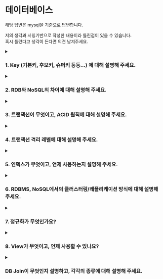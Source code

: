 # 데이터베이스
해당 답변은 mysql을 기준으로 답변합니다.   

저의 생각과 서칭기반으로 작성한 내용이라 틀린점이 있을 수 있습니다.  
혹시 틀렸다고 생각이 든다면 의견 남겨주세요.
<details>
  <summary><h3>1. Key (기본키, 후보키, 슈퍼키 등등...) 에 대해 설명해 주세요.</h3></summary>
슈퍼키는 각 행을 유일하게 식별할 수 있는 하나 또는 그 이상의 속성들의 집합입니다. 키의 조합이 유니크 여도 가능함

후보키는 각 행을 유일하게 식별할 수 있는 최소한의 속성들의 집합 입니다. - 유니크

기본키는 후보키들 중 하나를 선택한 키로 최소성과 유일성을 만족해야합니다. - not null, unique

대체키는 기본키로 지정받지못한 나머지 후보키들입니다. 
- 기본키는 수정이 가능한가요?
  - Alter를 이용해 기본키를 삭제하고 다시 생성한다.
    - 생성 : `Alter table 테이블명 add (constraint 제약조건이름) primary key(컬럼명, 컬럼명)`
    - 삭제 : `Alter table 테이블명 drop (constraint 제약조건이름) primary key`
  - 기본키가 auto_increment일 경우 auto_increment를 해제후 삭제한다.
- 사실 MySQL의 경우, 기본키를 설정하지 않아도 테이블이 만들어집니다. 어떻게 이게 가능한 걸까요?
  - 먼저 답으로는 기본적으로 사용자가 설정하지 않아도 auto_increment 속성의 Generated Invisibed PK가 생성됩니다.
  - 그렇기에 그냥 명시적으로 생성하고 해당 컬럼을 활용하는것이 좋습니다.
  - PK가 없는 테이블에서 대량의 변경작업이 발생한다면, secondary장비에서 복제 지연이 발생하는 경우를 간헐적으로 경험할 수 있다고합니다.
    - [리플리케이션 문제(feat.복제지연, semi-sync)](https://iiaii.tistory.com/entry/%EB%A6%AC%ED%94%8C%EB%A6%AC%EC%BC%80%EC%9D%B4%EC%85%98%EC%9D%98-%EB%AC%B8%EC%A0%9C%EC%99%80-%ED%95%B4%EA%B2%B0%EB%B0%A9%EB%B2%95-%EB%B3%B5%EC%A0%9C%EC%A7%80%EC%97%B0-semi-sync)
  - 기본키가 있는 경우 테이블 탐색에 용이합니다.
  - 기본키를 이용하여 중복데이터 제거 나 검색시 특정 인덱스만 찾아보는 등의 방식이 가능하기 때문입니다.
  - 하지만 기본키가 없다고 테이블이 아닌것은 아니나 관계형 데이터베이스가 지향하는점과 어긋나는 경향이 있습니다.
  - [기본키에 대한 탐구](https://blog.naver.com/PostView.naver?blogId=k65fac&logNo=222399911833&parentCategoryNo=&categoryNo=68&viewDate=&isShowPopularPosts=true&from=search)
  - [리플리케이션](https://iiaii.tistory.com/entry/%EB%A6%AC%ED%94%8C%EB%A6%AC%EC%BC%80%EC%9D%B4%EC%85%98Replication)

- 외래키 값은 NULL이 들어올 수 있나요?
  - 네 가능합니다.
  - 하지만 대부분의 외래키는 다른 테이블의 PK 또는 UK입니다.
  - 그렇기에 특별한 경우가 아니라면 참조 무결성을 지켜주는것이 좋습니다.
  - 하지만 모든사원은 부서를 가지고 있지만 신입사원은 부서가 정해지지 않았을 수도 있으니 NULL일 수도 있겠죠?

- 어떤 칼럼의 정의에 UNIQUE 키워드가 붙는다고 가정해 봅시다. 이 칼럼을 활용한 쿼리의 성능은 그렇지 않은 것과 비교해서 어떻게 다를까요?
  - 해당 문제가 pk같은 인덱스 활용을 묻는것인지 pk가 아닌 unique 칼럼을 묻는것인지 모르겠다.
    - 일단 대충 정리하도록 하겠음
  - row-based 환경에서 pk가 없는 테이블의 replication할때 활용 가능하다.
  - UNIQUE 칼럼은 secondary index로 활용이 가능합니다.
  - 테이블당 여러개를 가질 수 있다.
  - 테이블은 clustered index를 기준으로 정렬되어있기에 secondary index 기준으로는 정렬되어 있지않다.
  - 하지만 secondary index가 꼭 unique 칼럼을 이용하는것은 아니다.
</details>

<details>
  <summary><h3>2. RDB와 NoSQL의 차이에 대해 설명해 주세요.</h3></summary>
  
- RDB의 강점과, 약점이 무엇인가요?
  - 강점
    - ACID, Transaction을 지원한다.
    - 명확한 데이터 구조 보장
    - UPDATE가 잦은 시스템에 용이
  - 약점
    - ACID, Transaction을 지키며 수평적 확장하는 것이 쉽지않다.(join 연산의 복잡성, 샤딩의 어려움)
    - 스키마 변경의 어려움
    - 복잡한 쿼리 연산에서의 성능 저하 우려
    - 비정형 데이터 처리의 한계
      
- NoSQL의 강점과, 약점이 무엇인가요?
  - 강점
    - 유연하고 자유로운 데이터 구조
    - 새로운 필드 추가의 자유로움
    - 많은 데이터양 처리에 용이
    - 수평적 확장 용이
  - 약점
    - ACID, Transaction을 지원하지 않는다.
    - 데이터 중복 발생 가능
    - 많은 중복 데이터로 인해 데이터 변경시 모든 컬렉션에서 수정해야함
    - 데이터 일관성 저하 및 용량 증가
    - 명확한 데이터 구조 보장 X

- RDB의 어떠한 특징 때문에 NoSQL에 비해 부하가 많이 걸릴 "수" 있을까요? (주의: 무조건 NoSQL이 RDB 보다 빠르다라고 생각하면 큰일 납니다!)
  - RDB의 경우 데이터의 무결성이 특징이라고 생각합니다.
  - 그렇기에 데이터의 여러 무결성들을 지키려면 Transaction과 lock 같은 기능이 잘 활용 되어야 하는데
  - 그러한 기능들이 같은양의 트래픽일 때 NoSQL보다 부하가 더 걸릴 요소로 작용한다고 생각합니다.
  - 많은 트래픽이 요구되는 상황에서 RDB의 경우 분산 DB설계가 쉽지 않습니다.
    - master/slave 구조 에서의 데이터 동기화 문제
    - 데이터 샤딩시 HotSpot-key 문제
    - 안정 해시 전략 구조
- NoSQL을 활용한 경험이 있나요? 있다면, 왜 RDB를 선택하지 않고 해당 DB를 선택했는지 설명해 주세요.
  - ~~활용한 경험 없음 ㅇㅁㅇ~~
  - 비 관계형 데이터베이스가 바람직한 경우
    - 아주 낮은 응답 지연시간이 요구됨
    - 다루는 데이터가 비정형데이터
    - 데이터를 직렬화 하거나 역직렬화 할 수 있기만 하면됨
    - 아주 많은 양의 데이터를 저장해야함
      
</details>

<details>
  <summary><h3>3. 트랜잭션이 무엇이고, ACID 원칙에 대해 설명해 주세요.</h3></summary>
트랜잭션이란 DB를 탐색,변경을 수행하는 작업 단위입니다.

DB는 트랜잭션을 관리하여 무결성의 원칙을 관리합니다. <- 애매한 발언

- ACID 원칙을 DBMS는 어떻게 보장하나요?
  - 원자성(Atomicity)
    - 현재 수행하고 있는 트랜잭션의 변경 내역을 유지하며, 이전 commit된 상태를 임시 영역에 저장한다.
    - 수행중 트랜잭션 오류 발생시 임시 영역에 저장한 상태로 rollback한다.
    - UNDO 로그를 활용하여 rollback을 진행한다.
  - 일관성(Consistency)
    - 일관성은 트랜잭션 수행 전,후 데이터 모델의 모든 제약 조건을 만족하는것을 통해 보장한다.
    - 테이블의 일관성을 깨는 데이터를 받아선 안된다는 느낌입니다.
    - 지속성과 차이점을 명확하게 알면 좋을것 같습니다.
    - 테이블 간의 참조키를 변경시 두 테이블 모두 데이터를 변경함으로써 일관성을 보장합니다.
  - 고립성(Isolation)
    - 병행 처리(concurrent processing)
      1. CPU의 멀티프로세싱과 마찬가지로 트랜잭션에 정해진 시간을 할당하는 방식으로 진행합니다.
      2. 시간이 끝나면 다른 트랜잭션을 실행하는 방식으로 트랜잭션들을 조금씩 처리합니다.
      3. 트랜잭션의 간섭이 일어날 경우 Dirty Read, Non-repeatable Read, Phantom Read등 여러 문제가 발생합니다.
    - 고립성 보장
      1. 병행 처리를 위해선 고립성 보장이 중요합니다.
      2. 세마포어와 비슷한 개념으로 lock % excute unlock을 통해 고립성을 보장합니다.
      3. 하지만 lock, unlock의 부작용으로 데드락상태에 빠질 수 있습니다.
    - 2PL 프로토콜(2 Phase Locking)
      1. 데드락 방지를 위한 프로토콜입니다.
      2. 2가지의 locking 단계가 존재합니다.
      3. 상승 단계(grwoing pahse)는 read_lock, write_lock을 의미합니다.
      4. 하강 단계(shrinking phase)는 unlock을 의미합니다.
      5. 두 단계가 번갈아 수행되지 않고 lock이 다 수행된후 unlock을 수행해야한다는 프로토콜입니다.
    - 참고로 locking에도 두 가지의 방법이 있습니다.
    - 보수적 locking(conservative locking)
      1. 트랜잭션이 시작되면 모든 lock을 얻는 방식
      2. 데드락이 발생하지 않지만 병행성이 좋지 못함
    - 엄격한 locking(strict locking)
      1. 트랜잭션이 commit을 만날 때까지 lock을 가지고 commit을 만나면 unlock하는 방식
      2. 데드락이 발생하지만 병행성이 좋음
      3. 일반적으로 병행성이 좋은 strict 방식을 사용합니다.
  - 지속성(Durability)
    - 수행을 성공적으로 완료한 트랜잭션은 변경한 데이터를 영구 저장해야한다.
    - Durability는 내구성이라는 뜻도 가지고 있습니다.
    - 성공적으로 수행된 트랜잭션의 경우 장애가 발생하여도 데이터 자체에는 영향없이 보존되어야 한다는 뜻입니다.
    - DB 장애 발생시 회복절차를 수행하여 발생 이전의 DB로 만든다.
    - 일정 주기로 원본 내용을 덤프에 저장해두거나, 로그파일을 이용해 이전 상태로 되돌립니다.
    - 트랜잭션 종료 후 발생한 장애에는 종료를 확정하기 위해 REDO로그를 이용합니다.
    - 트랜잭션중 발생한 장애는 트랜잭션을 취소하기 위해 UNDO 로그를 이용합니다.
- 트랜잭션을 사용해 본 경험이 있나요? 어떤 경우에 사용할 수 있나요?
  - 답변이 어렵당.
- 읽기에는 트랜잭션을 걸지 않아도 될까요?
  - 트랜잭션 진행중 발생한 장애에 대비한 로그가 남지 않아도 됩니다.
  - JPA의 경우에는 더티체크를 위한 스냅샷을 저장하지 않아도 됩니다. (다른 ORM 몰라)
  - Transaction ID 설정에 대한 오버헤드를 해결해줍니다.
  - 그리고 Master/slave 환경에서 분산에도 용이할것입니다.
</details>

<details>
  <summary><h3>4. 트랜잭션 격리 레벨에 대해 설명해 주세요.</h3></summary>

- 모든 DBMS가 4개의 레벨을 모두 구현하고 있나요? 그렇지 않다면 그 이유는 무엇일까요?
  - PostgreSQL은 READ UNCOMMITED를 지원하지 않습니다.
  - ANSI 문법 호환성 때문에 문법을 허용하지만 내부적으로는 readcommiteed 격리수준으로 작동합니다.
  - 표준 규약에서는 각 수준에서 발생하면 안되는 경우는 언급하지만 그보다 엄격한 방식은 허용한다.
  - PostgreSQL은 다중 버전 동시성 제어를 구현하는 경우 Read Uncommitted 수준을 지원할 수 없기에 지원하지 않는다고 합니다.
  - mySQL은 4가지를 다 구성하고 있습니다.
  - 하지만 Mysql의 InnoDB의 경우 갭 락과 넥스트 키 락으로 인해 이미 REPEATABLE READ수준 에서도 PHANTOM READ가 발생하지 않는다.
    
- 만약 MySQL을 사용하고 있다면, (InnoDB 기준) Undo 영역과 Redo 영역에 대해 설명해 주세요.
  - 영역을 로그와 같은 말이라고 생각하고 답변 하겠습니다.
  - undo 로그는 변경 내역이 저장되고 Redo로그는 변경 이후의 내역이 저장됩니다.
  - 트랜잭션 종료 후 발생한 장애에는 종료를 확정하기 위해 REDO로그를 이용합니다.
  - 트랜잭션중 발생한 장애는 트랜잭션을 취소하기 위해 UNDO 로그를 이용합니다.
- 그런데, 스토리지 엔진이 정확히 무엇을 하는 건가요?
  - 실제 데이터를 디스크 스토리지에 저장하거나 디스크 스토리지로부터 데이터를 읽어오는 부분을 전담합니다.
  - 스토리지 엔진은 데이터 테이블을 어떤 방식으로 구성할것인지 세팅이 되어있습니다.
  - MyISAM 테이블은 디스크 쓰기 작업까지 포그라운드 스레드가 처리함(지연 쓰기가 있지만 일반적인 방식은 아님)
  - InnoDB 데이터 버퍼나 캐시까지만 포그라운드 스레드가 처리하고 나머지 버퍼로 부터 디스크까지 기록하는 작업은 백스레드가 처리한다.
  - 여러가지 차이가 있다.
</details>

<details>
  <summary><h3>5. 인덱스가 무엇이고, 언제 사용하는지 설명해 주세요.</h3></summary>
  
현재 index 부분을 읽기 전이라 읽고 난 후 좀더 깊이있게 정리해보겠습니다.

- 일반적으로 인덱스는 수정이 잦은 테이블에선 사용하지 않기를 권합니다. 왜 그럴까요?
  - 인덱스는 CUD 방식보단 Read 방식을 활용할때 그 장점이 발휘합니다.
  - 탐색에는 용이하지만, 데이터의 수정이나 삽입이 발생하면 그것에 맞추어 index 또한 변경이 일어나야 합니다.
  - 그렇기에 수정이 잦은 테이블에선 index의 효율이 떨어집니다.
  
- 앞 꼬리질문에 대해, 그렇다면 인덱스에서 사용하지 않겠다고 선택한 값은 위 정책을 그대로 따라가나요?
  - 위 정책을 따라가냐는게 무슨말인지 모르겠음
    
- ORDER BY/GROUP BY 연산의 동작 과정을 인덱스의 존재여부와 연관지어서 설명해 주세요.

- 기본키는 인덱스라고 할 수 있을까요? 그렇지 않다면, 인덱스와 기본키는 어떤 차이가 있나요?

- 그렇다면 외래키는요?

- 인덱스가 데이터의 물리적 저장에도 영향을 미치나요? 그렇지 않다면, 데이터는 어떤 순서로 물리적으로 저장되나요?

- 우리가 아는 RDB가 아닌 NoSQL (ex. Redis, MongoDB 등)는 인덱스를 갖고 있나요? 만약 있다면, RDB의 인덱스와는 어떤 차이가 있을까요?

- (A, B) 와 같은 방식으로 인덱스를 설정한 테이블에서, A 조건 없이 B 조건만 사용하여 쿼리를 요청했습니다. 해당 쿼리는 인덱스를 탈까요?
- 
</details>

<details>
  <summary><h3>6. RDBMS, NoSQL에서의 클러스터링/레플리케이션 방식에 대해 설명해 주세요.</h3></summary>
  
~~Nosql 생략 빠밤~~
  
- 이러한 분산 환경에선, 트랜잭션을 어떻게 관리할 수 있을까요?
  - slave 환경에서는 데이터의 읽기만 수정과 삽입은 master 노드에서만 진행하도록 트랜잭션을 관리 할 수 있겠습니다.
    
- 마스터, 슬레이브 데이터 동기화 전 까지의 데이터 정합성을 지키는 방법은 무엇이 있을까요?
  - 복제 방식에는 비동기 복제, 반동기 복제 방식이 존재합니다.
  - 비동기 복제는 트랜잭션의 commit이 복제 DB에 바로 반영되지는 않습니다.
  - 반동기 복제는 master에서 slave의 ACK를 받고 Transaction을 진행한다.
  - 정합성을 보장해주지만 오히려 원래의 의도를 벗어나 slave가 master에 영향을 미친다.
  - 본인 서비스에 맞도록 잘 정해서 서비스 하는게 좋을 것같습니다.
- 다중 트랜잭션 상황에서의 Deadlock 상황과, 이를 해결하기 위한 방법에 대해 설명해 주세요.
  - 2PL 프로토콜(2 Phase Locking)
    - 데드락 방지를 위한 프로토콜입니다.
    - 2가지의 locking 단계가 존재합니다.
    - 상승 단계(grwoing pahse)는 read_lock, write_lock을 의미합니다.
    - 하강 단계(shrinking phase)는 unlock을 의미합니다.
    - 두 단계가 번갈아 수행되지 않고 lock이 다 수행된후 unlock을 수행해야한다는 프로토콜입니다.
- 샤딩 방식은 무엇인가요? 만약 본인이 DB를 분산해서 관리해야 한다면, 레플리케이션 방식과 샤딩 방식 중 어떤 것을 사용할 것 같나요?
  - DB 샤딩은 여러 DB에 같은 데이터를 가지고 있는것이 아닌 각기 다 다른 데이터를 가지도록 DB를 분산하는 방식입니다.
  - 두 방식의 장점과 단점이 다르다고 생각합니다. 그렇기에 상황에 맞게 활용하는게 중요하다고 생각합니다.
  - 샤딩 방식
    - 동일한 스키마의 DB를 유지하기에 수평적 확장에 용이할것입니다.
    - 하지만 프로그램 복잡도 상승 및 서버간 연결 비용 증가
  - 레플리케이션
    - DB는 대부분의 경우 read 작업이 많기에 replication만으로도 충분히 성능을 높힐 수 있음.
    - 비동기 동기화로 진행시 지연시간이 거의 없다. (?)
    - 장애 대응에 용이하다.
    - 하지만 각각 다른 서버에서 운영하기에 동기화 과정에서 정합성이 깨질 수 있다.
</details>

<details>
  <summary><h3>7. 정규화가 무엇인가요?</h3></summary>
  
정규화(Normalization)의 기본 목표는 테이블 간에 중복된 데이타를 허용하지 않는다는 것입니다.
  
중복된 데이터를 허용하지 않음으로써 무결성(Integrity)를 유지할 수 있으며,   
DB의 저장 용량 역시 줄일 수 있습니다.
  
- 정규화를 하지 않을 경우, 발생할 수 있는 이상현상에 대해 설명해 주세요.
  - 삭제 이상(deletion anomly)
    - 튜플 삭제 시 같이 저장된 다른 정보까지 연쇄적으로 삭제되는 현상
  - 삽입 이상(insertion anomly)
    - 튜플 삽입 시 특정 속성에 해당하는 값이 없어 NULL값을 입력해야 하는 현상
  - 수정 이상(update anomly)
    - 튜플 수정 시 중복된 데이터의 일부만 수정되어 데이터의 불일치 문제가 일어나는 현상
  - 정규화를 진행하면 이상 현상들을 제거할 수 있습니다.
  - 하지만 릴레이션이 너무 많아지면 join 연산의 부담이 증가하게 됩니다.
- 각 정규화에 대해, 그 정규화가 진행되기 전/후의 테이블의 변화에 대해 설명해 주세요.
  - 제 1 정규형(1NF)
    - 모든 칼럼은 하나의 값을 가지도록 합니다.
    - 속성의 원자성을 확보하고 원자값이 아닌 도메인은 분리합니다.
  - 제 2 정규형(2NF)
    - 기본키가 2개 이상의 속성으로 이루어진 경우, 부분 함수 종속성을 제거합니다.
    - 복합 관계 기본키 하나에만 종속적인 칼럼을 다른 테이블로 분리한다는 뜻입니다.
    - ![image](https://github.com/Songdoeon/CS-Interview/assets/96420547/c2153894-460b-40bb-8721-9600c26a36b4)
    - ![image](https://github.com/Songdoeon/CS-Interview/assets/96420547/97f0cef0-43ab-4574-8ba4-3b37280d26da)
    - [사진 출처](https://velog.io/@eunsiver/%EC%A0%95%EA%B7%9C%ED%99%94)
  - 제 3 정규형(3NF)
    - 기본키를 제외한 컬럼간의 종속성을 제거한다(이행 함수 종속성을 제거)
    - ![image](https://github.com/Songdoeon/CS-Interview/assets/96420547/6478e80d-a52e-40cc-b4ca-ecb3f9d2f2c4)
    - ![image](https://github.com/Songdoeon/CS-Interview/assets/96420547/e9f141e9-d661-443e-9f40-a9d156f4fa11)
  - BCNF
    - 기본키를 제외하고 후보키가 있는 경우 후보키가 기본키를 종속시키면 분해한다.
    - ![image](https://github.com/Songdoeon/CS-Interview/assets/96420547/b7873a45-5b20-4850-a9b1-90a251cb5ad3)
    - ![image](https://github.com/Songdoeon/CS-Interview/assets/96420547/1935d2b0-545e-4cff-b689-0195603c2732)

- 정규화가 무조건 좋은가요? 그렇지 않다면, 어떤 상황에서 역정규화를 하는게 좋은지 설명해 주세요.
  - 조인 연산이 너무 많이 일어나는 경우에 역정규화 하는 것을 추천합니다.
  - 하지만 조회 속도는 올라가겠지만 데이터 모델의 중복성이 높아질 수 있고 유연성은 낮아 질 수 있습니다.
  - 그렇기에 뷰 테이블 또는 쿼리 튜닝이나 파티셔닝 등도 고려해보는것이 좋겠습니다.
</details>

<details>
  <summary><h3>8. View가 무엇이고, 언제 사용할 수 있나요?</h3></summary>
  
- View란
  - 쿼리문의 값을 저장해놓은 일종의 가상 테이블입니다.
  - 데이터가 아닌 SQL을 저장해놓았기에 데이터를 보여주기만 하는 테이블입니다.
  - 복잡한 쿼리문을 저장해 유지보수를 용이하게 하고 쿼리 및 테이블의 공개 범위를 설정해 보안에도 용이합니다.
  - 하지만 쿼리문을 단순 저장해놓은것이기에 성능상의 차이는 존재하지 않습니다.
- 그렇다면, View의 값을 수정해도 실제 테이블에는 반영되지 않나요?
  - 반영 됩니다.
  - View 테이블을 수정할 수 있는 조건이 있지만 수정한다면 원본데이터에도 영향이 갑니다.
  - 그리고 View는 단순히 옵티마이저에서 저장한 쿼리를 날려주는것이기 때문에 업데이트된 테이블의 내용을 가져올 수 있습니다.
  - 뷰를 업데이트 하기위해선 기본적으로 행과 행들이 1:1 관계가 되어야 합니다.
  - 그 외 수정 불가능한 view 테이블을 만드는 조건은 다음과 같은 것들이 있습니다.
    - 집계 함수(SUM, MIN, MAX, COUNT 등등)
    - `DISTINCT`, `GROUP BY`, `HAVING`, `UNION`, `UNION ALL`
    - 서브쿼리의 경우 선택 목록의 의존적이지 않은 서브 쿼리는 삽입은 불가능하지만 업데이트나, 삭제는 문제가 없습니다.
    - 선택 목록의 의존적인 서브 쿼리의 경우 데이터 변경 문이 허용되지 않습니다.
    - 조인연산
    - 업데이트가 안되는 view 테이블을 참조하는 from 문
    - FROM절의 테이블을 참조하는 서브쿼리의 WHERE절
    - 기본 테이블의 모든 열에 대한 여러 참조
    - 여러개의 테이블에서 참조하는 열의 경우 삽입은 안되지만, 업데이트나 삭제는 가능합니다.
      - Multiple references to any column of a base table (fails for INSERT, okay for UPDATE, DELETE)
      - 원문인데 맞게 이해한건지 모르겠음 ㅇㅁㅇ
</details>

<details>
  <summary><h3>DB Join이 무엇인지 설명하고, 각각의 종류에 대해 설명해 주세요.</h3></summary>
  
- View란

- 사실, JOIN은 상당한 시간이 걸릴 수 있기에 내부적으로 다양한 구현 방식을 사용하고 있습니다. 그 예시에 대해 설명해 주세요.

- 그렇다면 입력한 쿼리에서 어떤 구현 방식을 사용하는지는 어떻게 알 수 있나요?

- 앞 질문들을 통해 인덱스의 중요성을 알 수 있었는데, 그렇다면 JOIN의 성능도 인덱스의 유무의 영향을 받나요?

- 3중 조인 부터는 동작 방식이 약간 바뀝니다. 어떻게 동작하는지, 그리고 그 방식이 성능에 어떠한 영향을 주는지 설명해 주세요.
</details>
